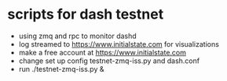 scripts for dash testnet
=======================

- using zmq and rpc to monitor dashd
- log streamed to https://www.initialstate.com for visualizations
- make a free account at https://www.initialstate.com
- change set up config testnet-zmq-iss.py and dash.conf
- run ./testnet-zmq-iss.py &